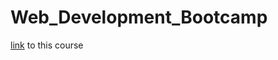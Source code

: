 # Web_Development_Bootcamp
[link](https://www.udemy.com/course/the-complete-web-development-bootcamp) to this course
